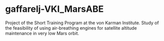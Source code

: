 # gaffarelj-VKI_MarsABE
Project of the Short Training Program at the von Karman Institute. Study of the feasibility of using air-breathing engines for satellite altitude maintenance in very low Mars orbit.

